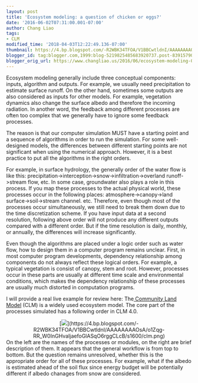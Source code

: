 ```yaml
---
layout: post
title: 'Ecosystem modeling: a question of chicken or eggs?'
date: '2016-06-02T07:31:00.001-07:00'
author: Chang Liao
tags:
- CLM
modified_time: '2018-04-03T12:22:49.136-07:00'
thumbnail: https://4.bp.blogspot.com/-R2WBK34TFOA/V1BBCwtldnI/AAAAAAAAOsA/o1Zqg-RR_W0InGHvaIjaefoGlASqO6rggCLcB/s72-c/clm.png
blogger_id: tag:blogger.com,1999:blog-5219825485683920737.post-8391579013067800750
blogger_orig_url: https://www.changliao.us/2016/06/ecosystem-modeling-001.html
---
```


Ecosystem modeling generally include three conceptual components: inputs, 
algorithm and outputs. 
For example, we usually need precipitation to estimate surface runoff. 
On the other hand, sometimes some outputs are also considered as inputs for 
other models. For example, vegetation dynamics also change the surface albedo 
and therefore the incoming radiation. 
In another word, the feedback among different processes are often too complex 
that we generally have to ignore some feedback processes. 

The reason is that our computer simulation MUST have a starting point and a 
sequence of algorithms in order to run the simulation. 
For some well-designed models, the differences between different starting 
points are not significant when using the numerical approach. However, it is a 
best practice to put all the algorithms in the right orders. 

For example, in surface hydrology, the generally order of the water flow is 
like this: 
precipitation-&gt;interception-&gt;snow-&gt;infiltration-&gt;overland 
runoff-&gt;stream flow, etc. In some case, groundwater also plays a role in 
this process. 
If you map these processes to the actual physical world, these processes occur 
in the following places: atmosphere-&gt;canopy-&gt;land 
surface-&gt;soil-&gt;stream channel. etc. 
Therefore, even though most of the processes occur simultaneously, we still 
need to break them down due to the time discretization scheme. If you have 
input data at a second resolution, following above order will not produce any 
different outputs compared with a different order. But if the time resolution 
is daily, monthly, or annually, the differences will increase significantly. 

Even though the algorithms are placed under a logic order such as water flow, 
how to design them in a computer program remains unclear. First, in most 
computer program developments, dependency relationship among components do not 
always reflect these logical orders. For example, a typical vegetation is 
consist of canopy, stem and root. However, processes occur in these parts are 
usually at different time scale and environmental conditions, which makes the 
dependency relationship of these processes are usually much distorted in 
computation programs. 

I will provide a real live example for review here: 
The[ Community Land Model](http://www.cgd.ucar.edu/tss/clm/) (CLM) is a widely 
used ecosystem model. 
The core part of the processes simulated has a following order in CLM 4.0. 
<div class="separator" style="clear: both; text-align: center;">[<img 
border="0" 
src="https://4.bp.blogspot.com/-R2WBK34TFOA/V1BBCwtldnI/AAAAAAAAOsA/o1Zqg-RR_W0InGHvaIjaefoGlASqO6rggCLcB/s1600/clm.png" 
/>](https://4.bp.blogspot.com/-R2WBK34TFOA/V1BBCwtldnI/AAAAAAAAOsA/o1Zqg-RR_W0InGHvaIjaefoGlASqO6rggCLcB/s1600/clm.png)<div 
class="separator" style="clear: both; text-align: left;"> 
On the left are the names of the processes or modules, on the right are brief 
description of them. It appears that the general workflow is from top to 
bottom. But the question remains unresolved, whether this is the appropriate 
order for all of these processes. For example, what if the albedo is estimated 
ahead of the soil flux since energy budget will be potentially different if 
albedo chanages from snow are considered. 